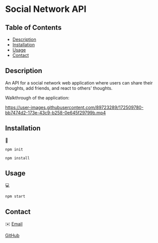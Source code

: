 # Social Network API 

## Table of Contents
- [Description](#description)
- [Installation](#installation)
- [Usage](#usage)
- [Contact](#contact)

## Description

An API for a social network web application where users can share their thoughts, add friends, and react to others' thoughts.
  
Walkthrough of the application:
  



https://user-images.githubusercontent.com/89723289/172509780-bb7474d2-173e-43c9-b258-0e645f29799b.mp4



## Installation
💾   
  
`npm init`

`npm install`
  
## Usage
💻   
  
`npm start`

## Contact
✉️ [Email](mailto:kota418@gmail.com) 

[GitHub](https://github.com/CodySawa)<br />

